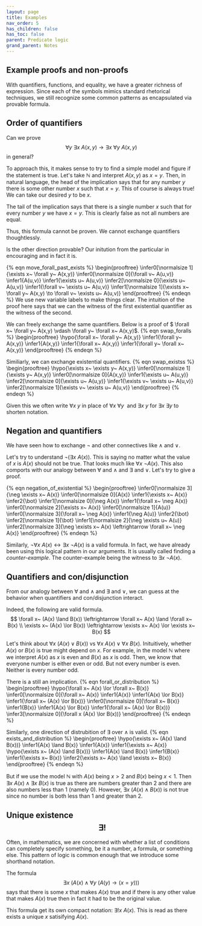 ```yaml
---
layout: page
title: Examples 
nav_order: 5
has_children: false
has_toc: false
parent: Predicate logic
grand_parent: Notes
---
```


## Example proofs and non-proofs

With quantifiers, functions, and equality, we have a greater richness of 
expression. Since each of the symbols mimics standard rhetorical techniques, 
we still recognize some common patterns as encapsulated via provable formula.

## Order of quantifiers

Can we prove 
$$
 \forall y~ \exists x~ A(x,y) \to \exists x~ \forall y~ A(x,y)
$$
in general?

To approach this, it makes sense to try to find a simple model and figure if 
the statement is true. Let's take $\mathbb{N}$ and interpret $A(x,y)$ as 
$x=y$. Then, in natural language, the head of the implication says that for 
any number $y$ there is some other number $x$ such that $x=y$. This of course 
is always true! We can take our desired $y$ to be $x$. 

The tail of the implication says that there is a single number $x$ such that 
for every number $y$ we have $x=y$. This is clearly false as not all numbers are 
equal. 

Thus, this formula cannot be proven. We cannot exchange quantifiers 
thoughtlessly.

Is the other direction provable? Our initution from the particular in 
encouraging and in fact it is. 

{% eqn move_forall_past_exists %}
\begin{prooftree}
\infer0[\normalsize 1]{\exists x~ \forall y~ A(x,y)} 
\infer0[\normalsize 0]{\forall v~ A(u,v)} 
\infer1{A(u,v)}
\infer1{\exists u~ A(u,v)}
\infer2[\normalsize 0]{\exists u~ A(u,v)}
\infer1{\forall v~ \exists u~ A(u,v)}
\infer1[\normalsize 1]{\exists x~ \forall y~ A(x,y) \to 
\forall v~ \exists u~ A(u,v)}
\end{prooftree}
{% endeqn %}
We use new variable labels to make things clear. The intuition of the proof here 
says that we can the witness of the first existential quantifier as the witness of 
the second. 

We can freely exchange the same quantifiers. Below is a proof of 
$ \forall x~ \forall y~ A(x,y) \vdash \forall y~ \forall x~ A(x,y)$. 
{% eqn swap_foralls %}
\begin{prooftree}
\hypo{\forall x~ \forall y~ A(x,y)}
\infer1{\forall y~ A(x,y)}
\infer1{A(x,y)}
\infer1{\forall x~ A(x,y)}
\infer1{\forall y~ \forall x~ A(x,y)}
\end{prooftree}
{% endeqn %}

Similiarly, we can exchange existential quantifiers. 
{% eqn swap_existss %}
\begin{prooftree}
\hypo{\exists x~ \exists y~ A(x,y)}
\infer0[\normalsize 1]{\exists y~ A(x,y)}
\infer0[\normalsize 0]{A(x,y)}
\infer1{\exists u~ A(u,y)}
\infer2[\normalsize 0]{\exists u~ A(u,y)}
\infer1{\exists v~ \exists u~ A(u,v)}
\infer2[\normalsize 1]{\exists v~ \exists u~ A(u,v)}
\end{prooftree}
{% endeqn %}

Given this we often write $\forall x~ y$ in place of $\forall x~ \forall y~$ and 
$\exists x~ y$ for $\exists x~ \exists y$ to shorten notation. 

## Negation and quantifiers

We have seen how to exchange $\neg$ and other connectives like $\land$ and $\lor$. 

Let's try to understand $\neg (\exists x~ A(x))$. This is saying no matter what the 
value of $x$ is $A(x)$ should not be true. That looks much like $\forall x~ \neg 
A(x)$. This also comports with our analogy between $\forall$ and $\land$ and $\exists$ 
and $\lor$. Let's try to give a proof. 

{% eqn negation_of_existential %}
\begin{prooftree}
\infer0[\normalsize 3]{\neg \exists x~ A(x)}
\infer0[\normalsize 0]{A(x)}
\infer1{\exists x~ A(x)}
\infer2{\bot} 
\infer1[\normalsize 0]{\neg A(x)}
\infer1{\forall x~ \neg A(x)} 
\infer0[\normalsize 2]{\exists x~ A(x)}
\infer0[\normalsize 1]{A(u)}
\infer0[\normalsize 3]{\forall x~ \neg A(x)}
\infer1{\neg A(u)}
\infer2{\bot}
\infer2[\normalsize 1]{\bot}
\infer1[\normalsize 2]{\neg \exists u~ A(u)} 
\infer2[\normalsize 3]{\neg \exists x~ A(x) \leftrightarrow \forall x~ \neg A(x)}
\end{prooftree}
{% endeqn %}

Similarly, $\neg \forall x~ A(x) \leftrightarrow \exists x~ \neg A(x)$ is a valid formula. 
In fact, we have already been using this logical pattern in our arguments. It is usually 
called finding a _counter-example_. The counter-example being the witness to $\exists x~ 
\neg A(x)$.

## Quantifiers and con/disjunction 

From our analogy between $\forall$ and $\land$ and $\exists$ and $\lor$, we can guess at the 
behavior when quantifiers and con/disjunction interact. 

Indeed, the following are valid formula. 
$$
\forall x~ (A(x) \land B(x)) \leftrightarrow \forall x~ A(x) \land \forall x~ B(x) \\
\exists x~ (A(x) \lor B(x)) \leftrightarrow \exists x~ A(x) \lor \exists x~ B(x) 
$$

Let's think about $\forall x~ (A(x) \lor B(x))$ vs $\forall x~ A(x) \lor \forall x~ B(x)$. 
Inituitively, whether $A(x)$ or $B(x)$ is true might depend on $x$. For example, in the 
model $\mathbb{N}$ where we interpret $A(x)$ as $x$ is even and $B(x)$ as $x$ is odd. Then, 
we know that everyone number is either even or odd. But not every number is even. Neither is 
every number odd. 

There is a still an implication. 
{% eqn forall_or_distribution %}
\begin{prooftree}
\hypo{\forall x~ A(x) \lor \forall x~ B(x)} 
\infer0[\normalsize 0]{\forall x~ A(x)} 
\infer1{A(x)}
\infer1{A(x) \lor B(x)} 
\infer1{\forall x~ (A(x) \lor B(x))}
\infer0[\normalsize 0]{\forall x~ B(x)} 
\infer1{B(x)}
\infer1{A(x) \lor B(x)} 
\infer1{\forall x~ (A(x) \lor B(x))}
\infer3[\normalsize 0]{\forall x (A(x) \lor B(x))}
\end{prooftree}
{% endeqn %}

Similarly, one direction of distrubition of $\exists$ over $\land$ is valid. 
{% eqn exists_and_distribution %}
\begin{prooftree}
\hypo{\exists x~ (A(x) \land B(x))} 
\infer1{A(x) \land B(x)}
\infer1{A(x)} 
\infer1{\exists x~ A(x)} 
\hypo{\exists x~ (A(x) \land B(x))} 
\infer1{A(x) \land B(x)}
\infer1{B(x)}
\infer1{\exists x~ B(x)}
\infer2{\exists x~ A(x) \land \exists x~ B(x)}
\end{prooftree}
{% endeqn %}

But if we use the model $\mathbb{N}$ with $A(x)$ being $x > 2$ and $B(x)$ being 
$x < 1$. Then $\exists x~ A(x) \land \exists x~ B(x)$ is true as there are 
numbers greater than $2$ and there are also numbers less than $1$ (namely $0$). 
However, $\exists x~ (A(x) \land B(x))$ is not true since no number is both 
less than $1$ and greater than $2$.

## Unique existence $$~\exists !$$ 

Often, in mathematics, we are concerned with whether a list of conditions can completely 
specify something, be it a number, a formula, or something else. This pattern of logic is 
common enough that we introduce some shorthand notation. 

The formula
$$ 
\exists x~ (A(x) \land \forall y~ (A(y) \to (x=y)))
$$
says that there is some $x$ that makes $A(x)$ true and if there is any other value that 
makes $A(x)$ true then in fact it had to be the original value.

This formula get its own compact notation: $\exists ! x~ A(x)$. This is read as there exists 
a unique $x$ satisifying $A(x)$. 
